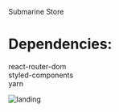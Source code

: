 Submarine Store

# Dependencies:<br>
react-router-dom<br>
styled-components<br>
yarn

![landing](https://user-images.githubusercontent.com/99621429/217143075-cdb3ed48-70c5-4397-bc8b-a879d518d186.PNG)
